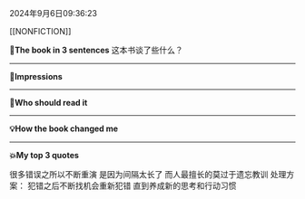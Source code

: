 2024年9月6日09:36:23

[[NONFICTION]]


**🎨The book in 3 sentences**
这本书谈了些什么？


---
**📝Impressions**


---
**🥚Who should read it**


---
**💡How the book changed me**


---
**💥My top 3 quotes**



很多错误之所以不断重演
是因为间隔太长了
而人最擅长的莫过于遗忘教训
处理方案：
犯错之后不断找机会重新犯错 
直到养成新的思考和行动习惯

